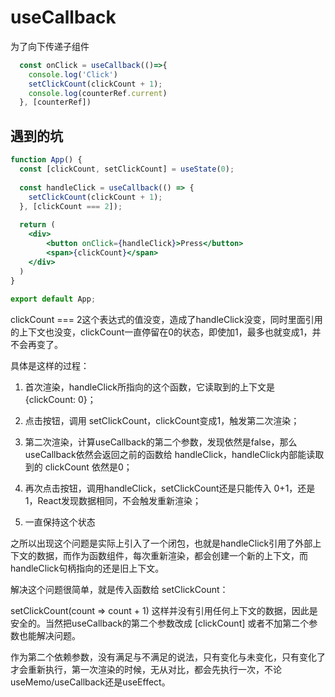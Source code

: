 # useCallback

为了向下传递子组件


```jsx
  const onClick = useCallback(()=>{
    console.log('Click')
    setClickCount(clickCount + 1);
    console.log(counterRef.current)
  }, [counterRef])
```



## 遇到的坑

```jsx
function App() {
  const [clickCount, setClickCount] = useState(0);  
 
  const handleClick = useCallback(() => {
    setClickCount(clickCount + 1);
  }, [clickCount === 2]);
 
  return (
    <div>
        <button onClick={handleClick}>Press</button>
        <span>{clickCount}</span>
    </div>
  )
}
 
export default App;

```
clickCount === 2这个表达式的值没变，造成了handleClick没变，同时里面引用的上下文也没变，clickCount一直停留在0的状态，即使加1，最多也就变成1，并不会再变了。

具体是这样的过程：

1. 首次渲染，handleClick所指向的这个函数，它读取到的上下文是 {clickCount: 0}；

2. 点击按钮，调用 setClickCount，clickCount变成1，触发第二次渲染；

3. 第二次渲染，计算useCallback的第二个参数，发现依然是false，那么useCallback依然会返回之前的函数给 handleClick，handleClick内部能读取到的 clickCount 依然是0；

4. 再次点击按钮，调用handleClick，setClickCount还是只能传入 0+1，还是1，React发现数据相同，不会触发重新渲染；

5. 一直保持这个状态

之所以出现这个问题是实际上引入了一个闭包，也就是handleClick引用了外部上下文的数据，而作为函数组件，每次重新渲染，都会创建一个新的上下文，而handleClick句柄指向的还是旧上下文。

解决这个问题很简单，就是传入函数给 setClickCount：

setClickCount(count => count + 1)
这样并没有引用任何上下文的数据，因此是安全的。当然把useCallback的第二个参数改成 [clickCount] 或者不加第二个参数也能解决问题。


作为第二个依赖参数，没有满足与不满足的说法，只有变化与未变化，只有变化了才会重新执行，第一次渲染的时候，无从对比，都会先执行一次，不论useMemo/useCallback还是useEffect。























